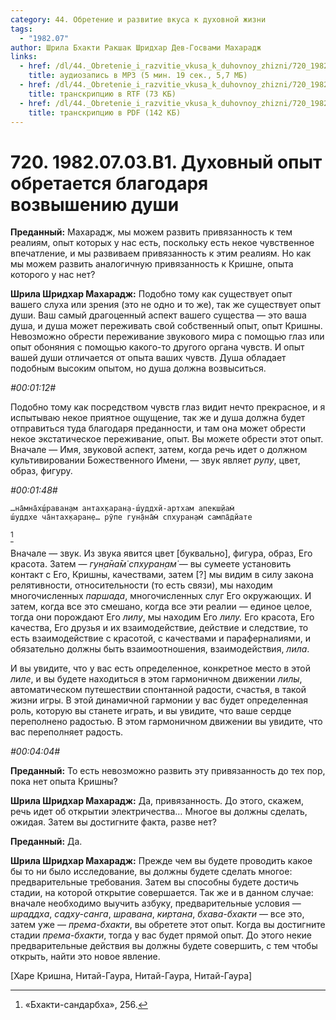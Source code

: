 ```yaml
---
category: 44. Обретение и развитие вкуса к духовной жизни
tags:
  - "1982.07"
author: Шрила Бхакти Ракшак Шридхар Дев-Госвами Махарадж
links:
  - href: /dl/44._Obretenie_i_razvitie_vkusa_k_duhovnoy_zhizni/720_1982.07.03.B1_SridharMj_Duhovnyj_opyt_obretaetsja_blagodarja_vozvysheniju_dushi.mp3
    title: аудиозапись в MP3 (5 мин. 19 сек., 5,7 МБ)
  - href: /dl/44._Obretenie_i_razvitie_vkusa_k_duhovnoy_zhizni/720_1982.07.03.B1_SridharMj_Duhovnyj_opyt_obretaetsja_blagodarja_vozvysheniju_dushi.rtf
    title: транскрипцию в RTF (73 КБ)
  - href: /dl/44._Obretenie_i_razvitie_vkusa_k_duhovnoy_zhizni/720_1982.07.03.B1_SridharMj_Duhovnyj_opyt_obretaetsja_blagodarja_vozvysheniju_dushi.pdf
    title: транскрипцию в PDF (142 КБ)
---
```


# 720. 1982.07.03.B1. Духовный опыт обретается благодаря возвышению души

**Преданный:** Махарадж, мы можем развить привязанность к тем реалиям, опыт которых у нас есть, поскольку есть некое чувственное впечатление, и мы развиваем привязанность к этим реалиям. Но как мы можем развить аналогичную привязанность к Кришне, опыта которого у нас нет?

**Шрила Шридхар Махарадж:** Подобно тому как существует опыт вашего слуха или зрения (это не одно и то же), так же существует опыт души. Ваш самый драгоценный аспект вашего существа — это ваша душа, и душа может переживать свой собственный опыт, опыт Кришны. Невозможно обрести переживание звукового мира с помощью глаз или опыт обоняния с помощью какого-то другого органа чувств. И опыт вашей души отличается от опыта ваших чувств. Душа обладает подобным высоким опытом, но душа должна возвыситься.

*#00:01:12#*

Подобно тому как посредством чувств глаз видит нечто прекрасное, и я испытываю некое приятное ощущение, так же и душа должна будет отправиться туда благодаря преданности, и там она может обрести некое экстатическое переживание, опыт. Вы можете обрести этот опыт. Вначале — Имя, звуковой аспект, затем, когда речь идет о должном культивировании Божественного Имени, — звук являет *рупу*, цвет, образ, фигуру.

*#00:01:48#*

    …на̄мна̄х̣ш́раван̣ам антах̣каран̣а-ш́уддхй-артхам апекш̣йам̇
    ш́уддхе ча̄нтах̣каран̣е… рӯпе гун̣а̄на̄м̇ спхуран̣ам̇ сампа̄дйате
[^_ftn1]

Вначале — звук. Из звука явится цвет [буквально], фигура, образ, Его красота. Затем — *гун̣а̄на̄м̇ спхуран̣ам̇* — вы сумеете установить контакт с Его, Кришны, качествами, затем [?] мы видим в силу закона релятивности, относительности (то есть связи), мы находим многочисленных *паршада*, многочисленных слуг Его окружающих. И затем, когда все это смешано, когда все эти реалии — единое целое, тогда они порождают Его *лилу*, мы находим Его *лилу.* Его красота, Его качества, Его друзья и их взаимодействие, действие и следствие, то есть взаимодействие с красотой, с качествами и параферналиями, и обязательно должны быть взаимоотношения, взаимодействия, *лила*.

И вы увидите, что у вас есть определенное, конкретное место в этой *лиле*, и вы будете находиться в этом гармоничном движении *лилы*, автоматическом путешествии спонтанной радости, счастья, в такой жизни игры. В этой динамичной гармонии у вас будет определенная роль, которую вы станете играть, и вы увидите, что ваше сердце переполнено радостью. В этом гармоничном движении вы увидите, что вас переполняет радость.

*#00:04:04#*

**Преданный:** То есть невозможно развить эту привязанность до тех пор, пока нет опыта Кришны?

**Шрила Шридхар Махарадж:** Да, привязанность. До этого, скажем, речь идет об открытии электричества… Многое вы должны сделать, ожидая. Затем вы достигните факта, разве нет?

**Преданный:** Да.

**Шрила Шридхар Махарадж:** Прежде чем вы будете проводить какое бы то ни было исследование, вы должны будете сделать многое: предварительные требования. Затем вы способны будете достичь стадии, на которой открытие совершается. Так же и в данном случае: вначале необходимо выучить азбуку, предварительные условия — *шраддха*, *садху-санга*, *шравана*, *киртана*, *бхава-бхакти* — все это, затем уже — *према-бхакти*, вы обретете этот опыт. Когда вы достигните стадии *према-бхакти*, тогда у вас будет прямой опыт. До этого некие предварительные действия вы должны будете совершить, с тем чтобы открыть, найти это новое явление.

[Харе Кришна, Нитай-Гаура, Нитай-Гаура, Нитай-Гаура]



[^_ftn1]: «Бхакти-сандарбха», 256.


